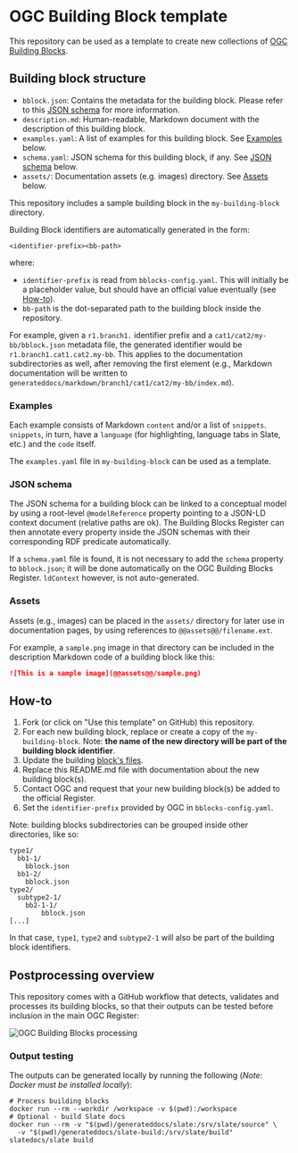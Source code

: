 # OGC Building Block template

This repository can be used as a template to create new collections of
[OGC Building Blocks](https://opengeospatial.github.io/bblocks). 

## Building block structure

- `bblock.json`: Contains the metadata for the building block. Please refer to this
  [JSON schema](https://github.com/avillar/bblocks/blob/master/metadata-schema.yaml) for more information.
- `description.md`: Human-readable, Markdown document with the description of this building block.
- `examples.yaml`: A list of examples for this building block. See [Examples](#examples) below.
- `schema.yaml`: JSON schema for this building block, if any. See [JSON schema](#json-schema) below.
- `assets/`: Documentation assets (e.g. images) directory. See [Assets](#assets) below.

This repository includes a sample building block in the `my-building-block` directory.

Building Block identifiers are automatically generated in the form:

```
<identifier-prefix><bb-path>
```

where:

- `identifier-prefix` is read from `bblocks-config.yaml`. This will initially be a placeholder value,
  but should have an official value eventually (see [How-to](#how-to)).
- `bb-path` is the dot-separated path to the building block inside the repository.
 
For example, given a `r1.branch1.` identifier prefix and a `cat1/cat2/my-bb/bblock.json` metadata file,
the generated identifier would be `r1.branch1.cat1.cat2.my-bb`. This applies to the documentation
subdirectories as well, after removing the first element (e.g., Markdown documentation will be written to 
`generateddocs/markdown/branch1/cat1/cat2/my-bb/index.md`).

### Examples

Each example consists of Markdown `content` and/or a list of `snippets`. `snippets`, in turn,
have a `language` (for highlighting, language tabs in Slate, etc.) and the `code` itself. 

The `examples.yaml` file in `my-building-block` can be used as a template.

### JSON schema

The JSON schema for a building block can be linked to a conceptual model by using a root-level `@modelReference`
property pointing to a JSON-LD context document (relative paths are ok). The Building Blocks Register can 
then annotate every property inside the JSON schemas with their corresponding RDF predicate automatically.

If a `schema.yaml` file is found, it is not necessary to add the `schema` property to `bblock.json`; it will
be done automatically on the OGC Building Blocks Register. `ldContext` however, is not auto-generated. 

### Assets

Assets (e.g., images) can be placed in the `assets/` directory for later use in documentation pages,
by using references to `@@assets@@/filename.ext`.

For example, a `sample.png` image in that directory can be included in the description
Markdown code of a building block like this:

```markdown
![This is a sample image](@@assets@@/sample.png)
```

## How-to

1. Fork (or click on "Use this template" on GitHub) this repository.
2. For each new building block, replace or create a copy of the `my-building-block`.
   Note: **the name of the new directory will be part of the building block identifier**.
3. Update the building [block's files](#building-block-structure).
4. Replace this README.md file with documentation about the new building block(s).
5. Contact OGC and request that your new building block(s) be added to the official Register.
6. Set the `identifier-prefix` provided by OGC in `bblocks-config.yaml`.

Note: building blocks subdirectories can be grouped inside other directories, like so:

```
type1/
  bb1-1/
    bblock.json
  bb1-2/
    bblock.json
type2/
  subtype2-1/
    bb2-1-1/
        bblock.json
[...]
```

In that case, `type1`, `type2` and `subtype2-1` will also be part of the building block identifiers.

## Postprocessing overview

This repository comes with a GitHub workflow that detects, validates and processes its building blocks,
so that their outputs can be tested before inclusion in the main OGC Register:

![OGC Building Blocks processing](https://raw.githubusercontent.com/avillar/bblocks-postprocess/master/process.png)

### Output testing

The outputs can be generated locally by running the following (*Note: Docker must be installed locally*):

```shell
# Process building blocks
docker run --rm --workdir /workspace -v $(pwd):/workspace
# Optional - build Slate docs
docker run --rm -v "$(pwd)/generateddocs/slate:/srv/slate/source" \
  -v "$(pwd)/generateddocs/slate-build:/srv/slate/build" slatedocs/slate build
```